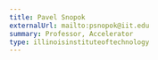 ```yaml
---
title: Pavel Snopok
externalUrl: mailto:psnopok@iit.edu
summary: Professor, Accelerator
type: illinoisinstituteoftechnology
---
```

